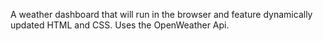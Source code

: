 A weather dashboard that will run in the browser and feature dynamically updated HTML and CSS.
Uses the OpenWeather Api.
